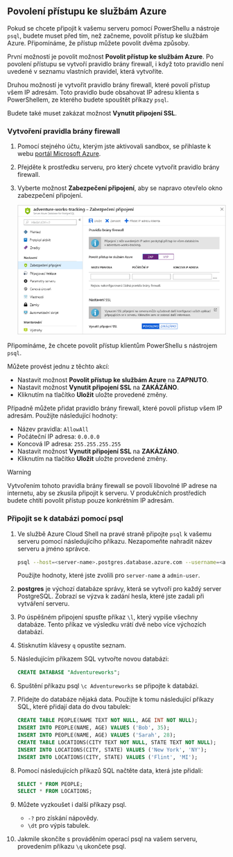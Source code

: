 ## <a name="allow-azure-service-access"></a>Povolení přístupu ke službám Azure

Pokud se chcete připojit k vašemu serveru pomocí PowerShellu a nástroje `psql`, budete muset před tím, než začneme, povolit přístup ke službám Azure. Připomínáme, že přístup můžete povolit dvěma způsoby.

První možností je povolit možnost **Povolit přístup ke službám Azure**. Po povolení přístupu se vytvoří pravidlo brány firewall, i když toto pravidlo není uvedené v seznamu vlastních pravidel, která vytvoříte.

Druhou možností je vytvořit pravidlo brány firewall, které povolí přístup všem IP adresám. Toto pravidlo bude obsahovat IP adresu klienta s PowerShellem, ze kterého budete spouštět příkazy `psql`.

Budete také muset zakázat možnost **Vynutit připojení SSL**.

### <a name="create-a-firewall-rule"></a>Vytvoření pravidla brány firewall

1. Pomocí stejného účtu, kterým jste aktivovali sandbox, se přihlaste k webu [portál Microsoft Azure](https://portal.azure.com/learn.docs.microsoft.com?azure-portal=true).

1. Přejděte k prostředku serveru, pro který chcete vytvořit pravidlo brány firewall.

1. Vyberte možnost **Zabezpečení připojení**, aby se napravo otevřelo okno zabezpečení připojení.

    ![Snímek obrazovky portálu Microsoft Azure zobrazující část zabezpečení připojení okna prostředků databáze PostgreSQL](../media/6-db-security-settings.png)

Připomínáme, že chcete povolit přístup klientům PowerShellu s nástrojem `psql`.

Můžete provést jednu z těchto akcí:

- Nastavit možnost **Povolit přístup ke službám Azure** na **ZAPNUTO**.
- Nastavit možnost **Vynutit připojení SSL** na **ZAKÁZÁNO**.
- Kliknutím na tlačítko **Uložit** uložte provedené změny.

Případně můžete přidat pravidlo brány firewall, které povolí přístup všem IP adresám. Použijte následující hodnoty:

- Název pravidla: `AllowAll`
- Počáteční IP adresa: `0.0.0.0`
- Koncová IP adresa: `255.255.255.255`
- Nastavit možnost **Vynutit připojení SSL** na **ZAKÁZÁNO**.
- Kliknutím na tlačítko **Uložit** uložte provedené změny.

> [!Warning]
> Vytvořením tohoto pravidla brány firewall se povolí libovolné IP adrese na internetu, aby se zkusila připojit k serveru. V produkčních prostředích budete chtíti povolit přístup pouze konkrétním IP adresám.

### <a name="connect-to-the-database-with-psql"></a>Připojit se k databázi pomocí psql

1. Ve službě Azure Cloud Shell na pravé straně připojte `psql` k vašemu serveru pomocí následujícího příkazu. Nezapomeňte nahradit název serveru a jméno správce.

    ```bash
    psql --host=<server-name>.postgres.database.azure.com --username=<admin-user>@<server-name> --dbname=postgres
    ```

    Použijte hodnoty, které jste zvolili pro `server-name` a `admin-user`.

1. **postgres** je výchozí databáze správy, která se vytvoří pro každý server PostgreSQL. Zobrazí se výzva k zadání hesla, které jste zadali při vytváření serveru.

1. Po úspěšném připojení spusťte příkaz `\l`, který vypíše všechny databáze. Tento příkaz ve výsledku vrátí dvě nebo více výchozích databází.

1. Stisknutím klávesy `q` opustíte seznam.

1. Následujícím příkazem SQL vytvořte novou databázi:

    ```sql
    CREATE DATABASE "Adventureworks";
    ```

1. Spuštění příkazu psql `\c Adventureworks` se připojte k databázi.

1. Přidejte do databáze nějaká data. Použijte k tomu následující příkazy SQL, které přidají data do dvou tabulek:

    ```sql
    CREATE TABLE PEOPLE(NAME TEXT NOT NULL, AGE INT NOT NULL);
    INSERT INTO PEOPLE(NAME, AGE) VALUES ('Bob', 35);
    INSERT INTO PEOPLE(NAME, AGE) VALUES ('Sarah', 28);
    CREATE TABLE LOCATIONS(CITY TEXT NOT NULL, STATE TEXT NOT NULL);
    INSERT INTO LOCATIONS(CITY, STATE) VALUES ('New York', 'NY');
    INSERT INTO LOCATIONS(CITY, STATE) VALUES ('Flint', 'MI');
    ```

1. Pomocí následujících příkazů SQL načtěte data, která jste přidali:

    ```sql
    SELECT * FROM PEOPLE;
    SELECT * FROM LOCATIONS;
    ```

1. Můžete vyzkoušet i další příkazy psql.
    - `-?` pro získání nápovědy.
    - `\dt` pro výpis tabulek.

1. Jakmile skončíte s prováděním operací psql na vašem serveru, provedením příkazu `\q` ukončete psql.

